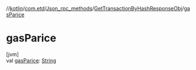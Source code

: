//[kotlin](../../../../index.md)/[com.etd](../../index.md)/[Json_rpc_methods](../index.md)/[GetTransactionByHashResponseObj](index.md)/[gasParice](gas-parice.md)

# gasParice

[jvm]\
val [gasParice](gas-parice.md): [String](https://kotlinlang.org/api/latest/jvm/stdlib/kotlin/-string/index.html)
